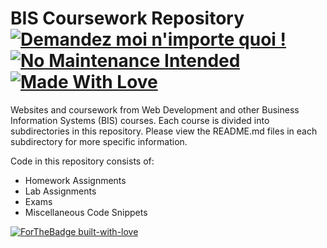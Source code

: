 # BIS Coursework Repository  [![Demandez moi n'importe quoi !](https://img.shields.io/badge/Demandez%20moi-n'%20importe%20quoi-1abc9c.svg)](https://GitHub.com/Naereen/ama.fr) [![No Maintenance Intended](http://unmaintained.tech/badge.svg)](http://unmaintained.tech/) [![Made With Love](https://img.shields.io/badge/Made%20With-Love-orange.svg)](https://github.com/wyattshanahan)
Websites and coursework from Web Development and other Business Information Systems (BIS) courses. Each course is divided into subdirectories in this repository. Please view the README.md files in each subdirectory for more specific information.

Code in this repository consists of:

- Homework Assignments
- Lab Assignments
- Exams
- Miscellaneous Code Snippets

[![ForTheBadge built-with-love](http://ForTheBadge.com/images/badges/built-with-love.svg)](https://GitHub.com/Naereen/)
